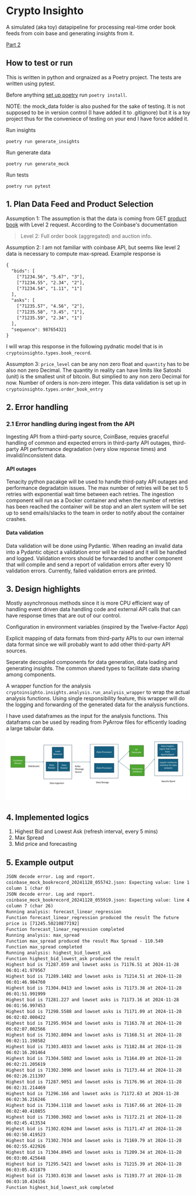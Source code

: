 # Crypto Insighto 
A simulated (aka toy) datapipeline for processing real-time order book feeds from coin base and generating insights from it.

 [Part 2](./README2.md)


## How to test or run 
This is written in python and orgnaized as a Poetry project. 
The tests are written using pytest.

Before anything [set up poetry](https://python-poetry.org/docs/#installation) run `poetry install`.

NOTE: the mock_data folder is also pushed for the sake of testing. It is not supposed to be in version control (I have added it to .gitignore) but it is a toy project thus for the conveniece of testing on your end I have force added it.

Run insights
```
poetry run generate_insights
```
Run generate data 
```
poetry run generate_mock
```

Run tests
```
poetry run pytest
```
## 1. Plan Data Feed and Product Selection

Assumption 1: The assumption is that the data is coming from GET [product book](https://docs.cdp.coinbase.com/exchange/reference/exchangerestapi_getproductbook) with Level 2 request. According to the Coinbase's documentation 

> Level 2: Full order book (aggregated) and auction info.

Assumption 2: I am not familiar with coinbase API, but seems like level 2 data is necessary to compute max-spread. Example response is 
```
{
  "bids": [
    ["71234.56", "5.67", "3"],
    ["71234.55", "2.34", "2"],
    ["71234.54", "1.11", "1"]
  ],
  "asks": [
    ["71235.57", "4.56", "2"],
    ["71235.58", "3.45", "1"],
    ["71235.59", "2.34", "1"]
  ],
  "sequence": 987654321
}
```
I will wrap this response in the following pydnatic model that is in `cryptoinsighto.types.book_record`. 

Assumpton 3: `price_level` can be any non zero float and `quantity` has to be also non zero Decimal. The quantity in reality can have limits like Satoshi (unit) is the smallest unit of bitcoin. But simplied to any non zero Decimal for now. Number of orders is non-zero integer. This data validation is set up in `cryptoinsighto.types.order_book_entry`

## 2. Error handling 
### 2.1 Error handling during ingest from the API
Ingesting API from a third-party source, CoinBase, requies graceful handling of common and expected errors in third-party API outages, third-party API performance degradation (very slow reponse times) and invalid/inconsistent data.

#### API outages
Tenacity python pacakge will be used to handle third-paty API outages and performance degradatoin issues. The max number of retries will be set to 5 retries with exponential wait time between each retries. The ingestion component will run as a Docker container and when the number of retries has been reached the container will be stop and an alert system will be set up to send emails/slacks to the team in order to notify about the container crashes.

#### Data validation
Data validation will be done using Pydantic. When reading an invalid data into a Pydantic object a validation error will be raised and it will be handled and logged. Validation errors should be forwarded to another component that will compile and send a report of validation errors after every 10 validation errors. Currently, failed validation errors are printed.

## 3. Design highlights
Mostly asynchronous methods since it is more CPU efficient way of handling event driven data handling code and external API calls that can have response times that are out of our control.

Configuration in environment variables (inspired by the Twelve-Factor App)

Explicit mapping of data formats from third-party APIs to our own internal data format since we will probably want to add other third-party API sources.

Seperate decoupled components for data generation, data loading and generating insights. The common shared types to facilitate data sharing among components.

A wrapper function for the analysis `cryptoinsighto.insights.analysis.run_analysis_wrapper` to wrap the actual analysis functions. Using single responsibility feature, this wrapper will do the logging and forwarding of the generated data for the analysis functions.

I have used dataframes as the input for the analysis functions. This dataframs can be used by reading from PyArrow files for efficently loading a large tabular data.![alt text](cloud_architecture.jpg)

## 4. Implemented logics 
1. Highest Bid and Lowest Ask (refresh interval, every 5 mins)
2. Max Spread 
3. Mid price and forecasting


## 5. Example output
```
JSON decode error. Log and report. coinbase_mock_bookrecord_20241128_055742.json: Expecting value: line 1 column 1 (char 0)
JSON decode error. Log and report. coinbase_mock_bookrecord_20241128_055919.json: Expecting value: line 4 column 7 (char 26)
Running analysis: forecast_linear_regression
Function forecast_linear_regression produced the result The future price is [71245.50210877192]
Function forecast_linear_regression completed
Running analysis: max_spread
Function max_spread produced the result Max Spread - 110.549
Function max_spread completed
Running analysis: highest_bid_lowest_ask
Function highest_bid_lowest_ask produced the result
Highest bid is 71287.059 and lowset asks is 71176.51 at 2024-11-28 06:01:41.979567
Highest bid is 71289.1482 and lowset asks is 71214.51 at 2024-11-28 06:01:46.984760
Highest bid is 71304.0413 and lowset asks is 71173.38 at 2024-11-28 06:01:51.991999
Highest bid is 71281.227 and lowset asks is 71173.16 at 2024-11-28 06:01:56.997453
Highest bid is 71298.5588 and lowset asks is 71171.09 at 2024-11-28 06:02:02.000422
Highest bid is 71295.9934 and lowset asks is 71163.78 at 2024-11-28 06:02:07.002566
Highest bid is 71302.8094 and lowset asks is 71168.51 at 2024-11-28 06:02:11.198582
Highest bid is 71303.4033 and lowset asks is 71182.84 at 2024-11-28 06:02:16.201464
Highest bid is 71304.5802 and lowset asks is 71164.89 at 2024-11-28 06:02:21.205619
Highest bid is 71302.3096 and lowset asks is 71173.44 at 2024-11-28 06:02:26.211397
Highest bid is 71287.9051 and lowset asks is 71176.96 at 2024-11-28 06:02:31.214469
Highest bid is 71296.166 and lowset asks is 71172.63 at 2024-11-28 06:02:36.216246
Highest bid is 71304.1118 and lowset asks is 71167.66 at 2024-11-28 06:02:40.410855
Highest bid is 71300.3602 and lowset asks is 71172.21 at 2024-11-28 06:02:45.413534
Highest bid is 71302.0204 and lowset asks is 71171.47 at 2024-11-28 06:02:50.419523
Highest bid is 71302.7034 and lowset asks is 71169.79 at 2024-11-28 06:02:55.422926
Highest bid is 71304.8945 and lowset asks is 71209.34 at 2024-11-28 06:03:00.425648
Highest bid is 71295.5421 and lowset asks is 71215.39 at 2024-11-28 06:03:05.431879
Highest bid is 71303.0138 and lowset asks is 71193.77 at 2024-11-28 06:03:10.434156
Function highest_bid_lowest_ask completed
```